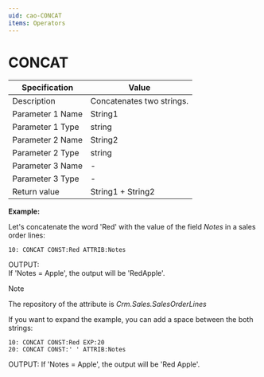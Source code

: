```yaml
---
uid: cao-CONCAT
items: Operators
---
```


# CONCAT                   

| Specification    | Value                     |
| ---------------- | ------------------------- |
| Description      | Concatenates two strings. |
| Parameter 1 Name | String1                   |
| Parameter 1 Type | string                    |
| Parameter 2 Name | String2                   |
| Parameter 2 Type | string                    |
| Parameter 3 Name | -                         |
| Parameter 3 Type | -                         |
| Return value     | String1 + String2         |

**Example:**

Let's concatenate the word 'Red' with the value of the field _Notes_ in a sales order lines:

```
10: CONCAT CONST:Red ATTRIB:Notes                  
```
OUTPUT: <br> If 'Notes  = Apple', the output will be 'RedApple'.

> [!NOTE]
> 
> The repository of the attribute is *Crm.Sales.SalesOrderLines*

If you want to expand the example, you can add a space between the both strings:
```
10: CONCAT CONST:Red EXP:20 
20: CONCAT CONST:' ' ATTRIB:Notes
```
OUTPUT: If 'Notes  = Apple', the output will be 'Red Apple'.
